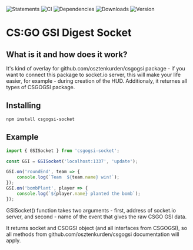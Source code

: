 ![Statements](https://img.shields.io/badge/Coverage-100%25-brightgreen.svg)
![CI](https://img.shields.io/github/workflow/status/osztenkurden/csgogsi-socket/CI)
![Dependencies](https://img.shields.io/david/osztenkurden/csgogsi-socket)
![Downloads](https://img.shields.io/npm/dm/csgogsi-socket)
![Version](https://img.shields.io/npm/v/csgogsi-socket)

# CS:GO GSI Digest Socket

## What is it and how does it work?
It's kind of overlay for github.com/osztenkurden/csgogsi package - if you want to connect this package to socket.io server, this will make your life easier, for example - during creation of the HUD. Additionaly, it returnes all types of CSGOGSI package.

## Installing
```npm install csgogsi-socket```


## Example
```javascript
import { GSISocket } from 'csgogsi-socket';

const GSI = GSISocket('localhost:1337', 'update');

GSI.on('roundEnd', team => {
    console.log(`Team  ${team.name} win!`);
});
GSI.on('bombPlant', player => {
    console.log(`${player.name} planted the bomb`);
});
```

GSISocket() function takes two arguments - first, address of socket.io server, and second - name of the event that gives the raw CSGO GSI data.

It returns socket and CSOGSI object (and all interfaces from CSGOGSI), so all methods from github.com/osztenkurden/csgogsi documentation will apply.